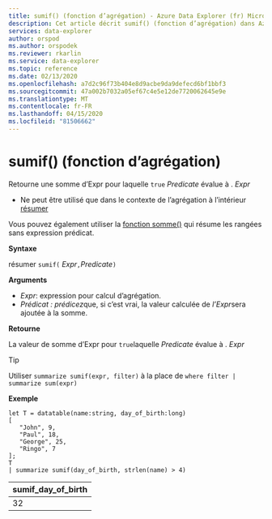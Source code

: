 ```yaml
---
title: sumif() (fonction d’agrégation) - Azure Data Explorer (fr) Microsoft Docs
description: Cet article décrit sumif() (fonction d’agrégation) dans Azure Data Explorer.
services: data-explorer
author: orspod
ms.author: orspodek
ms.reviewer: rkarlin
ms.service: data-explorer
ms.topic: reference
ms.date: 02/13/2020
ms.openlocfilehash: a7d2c96f73b404e8d9acbe9da9defecd6bf1bbf3
ms.sourcegitcommit: 47a002b7032a05ef67c4e5e12de7720062645e9e
ms.translationtype: MT
ms.contentlocale: fr-FR
ms.lasthandoff: 04/15/2020
ms.locfileid: "81506662"
---
```

# <a name="sumif-aggregation-function"></a>sumif() (fonction d’agrégation)

Retourne une somme d’Expr pour laquelle `true` *Predicate* évalue à . *Expr*

* Ne peut être utilisé que dans le contexte de l’agrégation à l’intérieur [résumer](summarizeoperator.md)

Vous pouvez également utiliser la [fonction somme()](sum-aggfunction.md) qui résume les rangées sans expression prédicat.

**Syntaxe**

résumer `sumif(` *Expr*`,`*Predicate*`)`

**Arguments**

* *Expr*: expression pour calcul d’agrégation. 
* *Prédicat : prédicez*que, si c’est vrai, la valeur calculée de *l’Expr*sera ajoutée à la somme. 

**Retourne**

La valeur de somme d’Expr pour `true`laquelle *Predicate* évalue à . *Expr*

> [!TIP]
> Utiliser `summarize sumif(expr, filter)` à la place de `where filter | summarize sum(expr)`

**Exemple**

```kusto
let T = datatable(name:string, day_of_birth:long)
[
   "John", 9,
   "Paul", 18,
   "George", 25,
   "Ringo", 7
];
T
| summarize sumif(day_of_birth, strlen(name) > 4)
```

|sumif_day_of_birth|
|----|
|32|